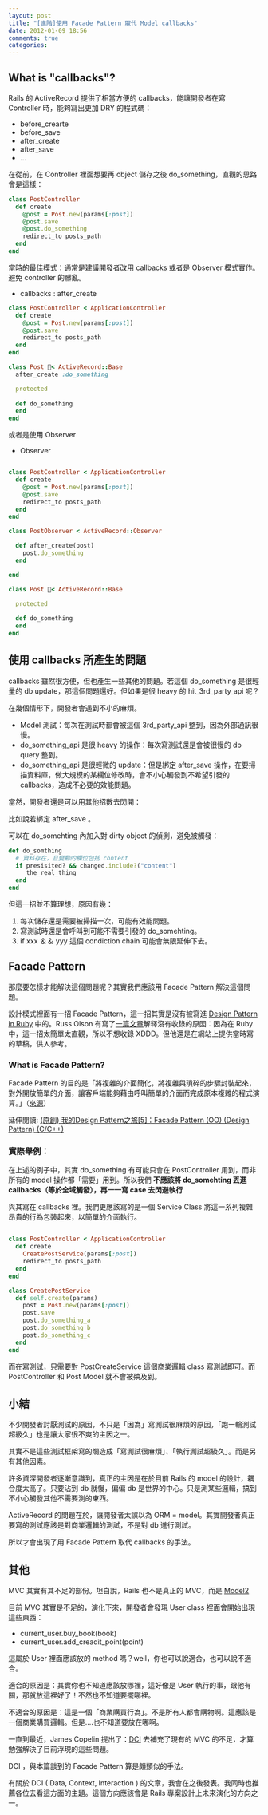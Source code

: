 ```yaml
---
layout: post
title: "[進階]使用 Facade Pattern 取代 Model callbacks"
date: 2012-01-09 18:56
comments: true
categories: 
---
```


## What is "callbacks"?

Rails 的 ActiveRecord 提供了相當方便的 callbacks，能讓開發者在寫 Controller 時，能夠寫出更加 DRY 的程式碼：

* before_crearte
* before_save
* after_create
* after_save
* …

在從前，在 Controller 裡面想要再 object 儲存之後 do_something，直觀的思路會是這樣：

``` ruby
class PostController
  def create
    @post = Post.new(params[:post])
    @post.save
    @post.do_something
    redirect_to posts_path
  end
end
```

當時的最佳模式：通常是建議開發者改用 callbacks 或者是 Observer 模式實作。避免 controller 的髒亂。

* callbacks : after_create

``` ruby
class PostController < ApplicationController
  def create
    @post = Post.new(params[:post])
    @post.save
    redirect_to posts_path
  end
end

class Post < ActiveRecord::Base
  after_create :do_something

  protected
  
  def do_something
  end
end
```

或者是使用 Observer

* Observer
``` ruby

class PostController < ApplicationController
  def create
    @post = Post.new(params[:post])
    @post.save
    redirect_to posts_path
  end
end

class PostObserver < ActiveRecord::Observer

  def after_create(post)
    post.do_something
  end

end

class Post < ActiveRecord::Base

  protected
  
  def do_something
  end
end
```

## 使用 callbacks 所產生的問題

callbacks 雖然很方便，但也產生一些其他的問題。若這個 do_something 是很輕量的 db update，那這個問題還好。但如果是很 heavy 的 hit_3rd_party_api 呢？

在幾個情形下，開發者會遇到不小的麻煩。

* Model 測試：每次在測試時都會被這個 3rd_party_api 整到，因為外部通訊很慢。
* do_something_api 是很 heavy 的操作：每次寫測試還是會被很慢的 db query 整到。
* do_something_api 是很輕微的 update：但是綁定 after_save 操作，在要掃描資料庫，做大規模的某欄位修改時，會不小心觸發到不希望引發的 callbacks，造成不必要的效能問題。

當然，開發者還是可以用其他招數去閃開：

比如說若綁定 after_save 。

可以在 do_somehting 內加入對 dirty object 的偵測，避免被觸發：

``` ruby
def do_somthing
  # 資料存在，且變動的欄位包括 content
  if presisited? && changed.include?("content")
     the_real_thing  
  end
end
```

但這一招並不算理想，原因有幾：

1. 每次儲存還是需要被掃描一次，可能有效能問題。
2. 寫測試時還是會呼叫到可能不需要引發的 do_somehting。
3. if xxx ＆＆ yyy 這個 condiction chain 可能會無限延伸下去。

## Facade Pattern

那麼要怎樣才能解決這個問題呢？其實我們應該用 Facade Pattern 解決這個問題。

設計模式裡面有一招 Facade Pattern，這一招其實是沒有被寫進 [Design Pattern in Ruby](http://designpatternsinruby.com/) 中的。Russ Olson 有寫了[一篇文章](http://designpatternsinruby.com/section02/facade.html)解釋沒有收錄的原因：因為在 Ruby 中，這一招太簡單太直觀，所以不想收錄 XDDD。但他還是在網站上提供當時寫的草稿，供人參考。


### What is Facade Pattern?

Facade Pattern 的目的是「將複雜的介面簡化，將複雜與瑣碎的步驟封裝起來，對外開放簡單的介面，讓客戶端能夠藉由呼叫簡單的介面而完成原本複雜的程式演算。」（[來源](http://www.dotblogs.com.tw/jameswu/archive/2008/06/26/4382.aspx)）

延伸閱讀: [(原創) 我的Design Pattern之旅[5]：Facade Pattern (OO) (Design Pattern) (C/C++)](http://www.cnblogs.com/oomusou/archive/2007/04/24/725714.html)

### 實際舉例：

在上述的例子中，其實 do_something 有可能只會在 PostController 用到，而非所有的 model 操作都「需要」用到。所以我們 **不應該將 do_somehting 丟進 callbacks（等於全域觸發），再一一寫 case 去閃避執行**

與其寫在 callbacks 裡。我們更應該寫的是一個 Service Class 將這一系列複雜昂貴的行為包裝起來，以簡單的介面執行。

``` ruby

class PostController < ApplicationController
  def create
    CreatePostService(params[:post])
    redirect_to posts_path
  end
end

class CreatePostService
  def self.create(params)
    post = Post.new(params[:post])
    post.save
    post.do_something_a
    post.do_something_b
    post.do_something_c
  end
end

```

而在寫測試，只需要對 PostCreateService 這個商業邏輯 class 寫測試即可。而 PostController 和 Post Model 就不會被殃及到。

## 小結

不少開發者討厭測試的原因，不只是「因為」寫測試很麻煩的原因，「跑一輪測試超級久」也是讓大家很不爽的主因之一。

其實不是這些測試框架寫的爛造成「寫測試很麻煩」、「執行測試超級久」。而是另有其他因素。

許多資深開發者逐漸意識到，真正的主因是在於目前 Rails 的 model 的設計，耦合度太高了。只要沾到 db 就慢，偏偏 db 是世界的中心。只是測某些邏輯，搞到不小心觸發其他不需要測的東西。

ActiveRecord 的問題在於，讓開發者太誤以為 ORM = model。其實開發者真正要寫的測試應該是對商業邏輯的測試，不是對 db 進行測試。

所以才會出現了用 Facade Pattern 取代 callbacks 的手法。

## 其他

MVC 其實有其不足的部份。坦白說，Rails 也不是真正的 MVC，而是 [Model2](http://andrzejonsoftware.blogspot.com/2011/09/rails-is-not-mvc.html)

目前 MVC 其實是不足的，演化下來，開發者會發現 User class 裡面會開始出現這些東西：

* current_user.buy_book(book)
* current_user.add_creadit_point(point)

這屬於 User 裡面應該放的 method 嗎？well，你也可以說適合，也可以說不適合。

適合的原因是：其實你也不知道應該放哪裡，這好像是 User 執行的事，跟他有關，那就放這裡好了！不然也不知道要擺哪裡。

不適合的原因是：這是一個「商業購買行為」。不是所有人都會購物啊。這應該是一個商業購買邏輯。但是....也不知道要放在哪啊。

一直到最近，James Copelin 提出了：[DCI](http://en.wikipedia.org/wiki/Data,_Context,_and_Interaction) 去補充了現有的 MVC 的不足，才算勉強解決了目前浮現的這些問題。

DCI ，與本篇談到的 Facade Pattern 算是頗類似的手法。

有關於 DCI ( Data, Context, Interaction ) 的文章，我會在之後發表。我同時也推薦各位去看這方面的主題。這個方向應該會是 Rails 專案設計上未來演化的方向之一。

